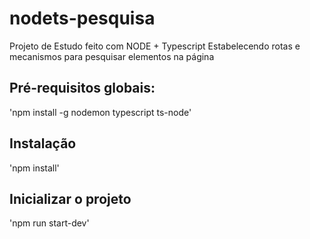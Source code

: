 # nodets-pesquisa
Projeto de Estudo feito com NODE + Typescript Estabelecendo rotas e mecanismos para pesquisar elementos na página

## Pré-requisitos globais:
'npm install -g nodemon typescript ts-node'

## Instalação
'npm install'

## Inicializar o projeto 
'npm run start-dev'
